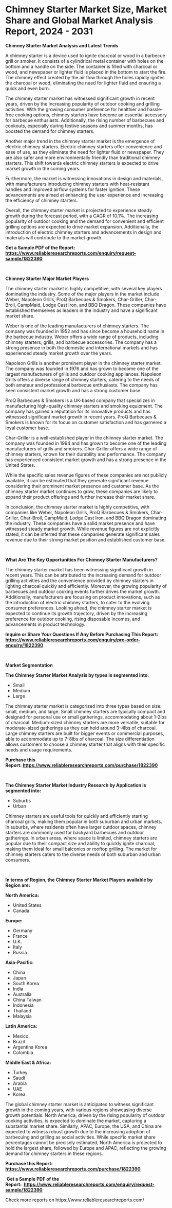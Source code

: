 <p><h1>Chimney Starter Market Size, Market Share and Global Market Analysis Report, 2024 - 2031</h1></p><p><strong>Chimney Starter Market Analysis and Latest Trends</strong></p>
<p><p>A chimney starter is a device used to ignite charcoal or wood in a barbecue grill or smoker. It consists of a cylindrical metal container with holes on the bottom and a handle on the side. The container is filled with charcoal or wood, and newspaper or lighter fluid is placed in the bottom to start the fire. The chimney effect created by the air flow through the holes rapidly ignites the charcoal or wood, eliminating the need for lighter fluid and ensuring a quick and even burn.</p><p>The chimney starter market has witnessed significant growth in recent years, driven by the increasing popularity of outdoor cooking and grilling activities. With the growing consumer preference for healthier and hassle-free cooking options, chimney starters have become an essential accessory for barbecue enthusiasts. Additionally, the rising number of barbecues and cookouts, especially during festive seasons and summer months, has boosted the demand for chimney starters.</p><p>Another major trend in the chimney starter market is the emergence of electric chimney starters. Electric chimney starters offer convenience and ease of use, as they eliminate the need for lighter fluid or newspaper. They are also safer and more environmentally friendly than traditional chimney starters. This shift towards electric chimney starters is expected to drive market growth in the coming years.</p><p>Furthermore, the market is witnessing innovations in design and materials, with manufacturers introducing chimney starters with heat-resistant handles and improved airflow systems for faster ignition. These advancements are aimed at enhancing the user experience and increasing the efficiency of chimney starters.</p><p>Overall, the chimney starter market is projected to experience steady growth during the forecast period, with a CAGR of 10.1%. The increasing popularity of outdoor cooking and the demand for convenient and efficient grilling options are expected to drive market expansion. Additionally, the introduction of electric chimney starters and advancements in design and materials will contribute to the market growth.</p></p>
<p><strong>Get a Sample PDF of the Report:&nbsp; <a href="https://www.reliableresearchreports.com/enquiry/request-sample/1822390">https://www.reliableresearchreports.com/enquiry/request-sample/1822390</a></strong></p>
<p>&nbsp;</p>
<p><strong>Chimney Starter Major Market Players</strong></p>
<p><p>The chimney starter market is highly competitive, with several key players dominating the industry. Some of the major players in the market include Weber, Napoleon Grills, ProQ Barbecues & Smokers, Char-Griller, Char-Broil, CampMaid, Lodge Cast Iron, and BBQ Dragon. These companies have established themselves as leaders in the industry and have a significant market share.</p><p>Weber is one of the leading manufacturers of chimney starters. The company was founded in 1952 and has since become a household name in the barbecue industry. Weber offers a wide range of products, including chimney starters, grills, and barbecue accessories. The company has a strong presence in both the domestic and international markets and has experienced steady market growth over the years.</p><p>Napoleon Grills is another prominent player in the chimney starter market. The company was founded in 1976 and has grown to become one of the largest manufacturers of grills and outdoor cooking appliances. Napoleon Grills offers a diverse range of chimney starters, catering to the needs of both amateur and professional barbecue enthusiasts. The company has seen consistent market growth and has a strong customer base.</p><p>ProQ Barbecues & Smokers is a UK-based company that specializes in manufacturing high-quality chimney starters and smoking equipment. The company has gained a reputation for its innovative products and has witnessed significant market growth in recent years. ProQ Barbecues & Smokers is known for its focus on customer satisfaction and has garnered a loyal customer base.</p><p>Char-Griller is a well-established player in the chimney starter market. The company was founded in 1994 and has grown to become one of the leading manufacturers of grills and smokers. Char-Griller offers a wide range of chimney starters, known for their durability and performance. The company has experienced consistent market growth and has a strong presence in the United States.</p><p>While the specific sales revenue figures of these companies are not publicly available, it can be estimated that they generate significant revenue considering their prominent market presence and customer base. As the chimney starter market continues to grow, these companies are likely to expand their product offerings and further increase their market share.</p><p>In conclusion, the chimney starter market is highly competitive, with companies like Weber, Napoleon Grills, ProQ Barbecues & Smokers, Char-Griller, Char-Broil, CampMaid, Lodge Cast Iron, and BBQ Dragon dominating the industry. These companies have a solid market presence and have witnessed steady market growth. While revenue figures are not explicitly stated, it can be inferred that these companies generate significant sales revenue due to their strong market position and established customer base.</p></p>
<p>&nbsp;</p>
<p><strong>What Are The Key Opportunities For Chimney Starter Manufacturers?</strong></p>
<p><p>The chimney starter market has been witnessing significant growth in recent years. This can be attributed to the increasing demand for outdoor grilling activities and the convenience provided by chimney starters in lighting charcoal quickly and efficiently. Moreover, the growing popularity of barbecues and outdoor cooking events further drives the market growth. Additionally, manufacturers are focusing on product innovations, such as the introduction of electric chimney starters, to cater to the evolving consumer preferences. Looking ahead, the chimney starter market is expected to continue its growth trajectory, driven by the increasing preference for outdoor cooking, rising disposable incomes, and advancements in product technology.</p></p>
<p><strong>Inquire or Share Your Questions If Any Before Purchasing This Report: <a href="https://www.reliableresearchreports.com/enquiry/pre-order-enquiry/1822390">https://www.reliableresearchreports.com/enquiry/pre-order-enquiry/1822390</a></strong></p>
<p>&nbsp;</p>
<p><strong>Market Segmentation</strong></p>
<p><strong>The Chimney Starter Market Analysis by types is segmented into:</strong></p>
<p><ul><li>Small</li><li>Medium</li><li>Large</li></ul></p>
<p><p>The chimney starter market is categorized into three types based on size: small, medium, and large. Small chimney starters are typically compact and designed for personal use or small gatherings, accommodating about 1-2lbs of charcoal. Medium-sized chimney starters are more versatile, suitable for moderate-sized gatherings as they can hold around 3-4lbs of charcoal. Large chimney starters are built for bigger events or commercial purposes, able to accommodate up to 7-8lbs of charcoal. The size differentiation allows customers to choose a chimney starter that aligns with their specific needs and usage requirements.</p></p>
<p><strong>Purchase this Report:&nbsp;<a href="https://www.reliableresearchreports.com/purchase/1822390">https://www.reliableresearchreports.com/purchase/1822390</a></strong></p>
<p>&nbsp;</p>
<p><strong>The Chimney Starter Market Industry Research by Application is segmented into:</strong></p>
<p><ul><li>Suburbs</li><li>Urban</li></ul></p>
<p><p>Chimney starters are useful tools for quickly and efficiently starting charcoal grills, making them popular in both suburban and urban markets. In suburbs, where residents often have larger outdoor spaces, chimney starters are commonly used for backyard barbecues and outdoor gatherings. In urban areas, where space is limited, chimney starters are popular due to their compact size and ability to quickly ignite charcoal, making them ideal for small balconies or rooftop grilling. The market for chimney starters caters to the diverse needs of both suburban and urban consumers.</p></p>
<p>&nbsp;</p>
<p><strong>In terms of Region, the Chimney Starter Market Players available by Region are:</strong></p>
<p>
    <p> <strong> North America: </strong>
        <ul>
            <li>United States</li>
            <li>Canada</li>
        </ul>
        </p> 
    <p> <strong> Europe: </strong>
        <ul>
            <li>Germany</li>
            <li>France</li>
            <li>U.K.</li>
            <li>Italy</li>
            <li>Russia</li>
        </ul>
        </p> 
    <p> <strong> Asia-Pacific: </strong>
        <ul>
            <li>China</li>
            <li>Japan</li>
            <li>South Korea</li>
            <li>India</li>
            <li>Australia</li>
            <li>China Taiwan</li>
            <li>Indonesia</li>
            <li>Thailand</li>
            <li>Malaysia</li>
        </ul>
        </p> 
    <p> <strong> Latin America: </strong>
        <ul>
            <li>Mexico</li>
            <li>Brazil</li>
            <li>Argentina Korea</li>
            <li>Colombia</li>
        </ul>
        </p> 
    <p> <strong> Middle East & Africa: </strong>
        <ul>
            <li>Turkey</li>
            <li>Saudi</li>
            <li>Arabia</li>
            <li>UAE</li>
            <li>Korea</li>
        </ul>
    </p>
    </p>
<p><p>The global chimney starter market is anticipated to witness significant growth in the coming years, with various regions showcasing diverse growth potentials. North America, driven by the rising popularity of outdoor cooking activities, is expected to dominate the market, capturing a substantial market share. Similarly, APAC, Europe, the USA, and China are expected to witness robust growth due to the increasing adoption of barbecuing and grilling as social activities. While specific market share percentages cannot be precisely estimated, North America is projected to hold the largest share, followed by Europe and APAC, reflecting the growing demand for chimney starters in these regions.</p></p>
<p><strong>Purchase this Report: <a href="https://www.reliableresearchreports.com/purchase/1822390">https://www.reliableresearchreports.com/purchase/1822390</a></strong></p>
<p>&nbsp;<strong>Get a Sample PDF of the Report:&nbsp;&nbsp;<a href="https://www.reliableresearchreports.com/enquiry/request-sample/1822390">https://www.reliableresearchreports.com/enquiry/request-sample/1822390</a></strong></p>
<p><strong></strong></p>
<p>Check more reports on https://www.reliableresearchreports.com/</p>